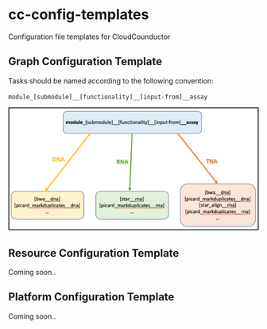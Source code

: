 # cc-config-templates
Configuration file templates for CloudCounductor 

## Graph Configuration Template
Tasks should be named according to the following convention:

`module_[submodule]__[functionality]__[input-from]__assay`

![How to name tasks](task_naming_convention.png)

## Resource Configuration Template
Coming soon..

## Platform Configuration Template
Coming soon..
